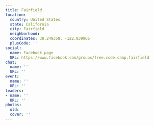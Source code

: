 ```yaml
---
title: Fairfield
location:
  country: United States
  state: California
  city: Fairfield
  neighborhood: 
  coordinates: 38.249358, -122.039966
  plusCode: ''
social:
  name: Facebook page
  URL: https://www.facebook.com/groups/free.code.camp.fairfield
chat:
  name: ''
  URL: ''
event:
  name: ''
  URL: ''
leaders:
- name: ''
  URL: ''
photos:
  old: 
  cover: ''
---
```

